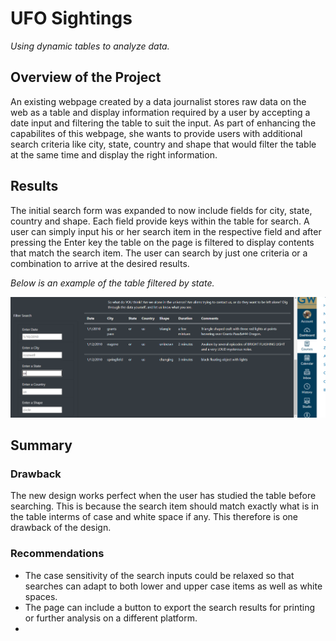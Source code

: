 # UFO Sightings
_Using dynamic tables to analyze data._


## Overview of the Project

An existing webpage created by a data journalist stores raw data on the web as a table and display information required by a user by accepting a date input and filtering the table to suit the input.
As part of enhancing the capabilites of this webpage, she wants to provide users with additional search criteria like city, state, country and shape that would filter the table at the same time and display the right information. 



## Results
The initial search form was expanded to now include fields for city, state, country and shape. Each field provide keys within the table for search.
A user can simply input his or her search item in the respective field and after pressing the Enter key the table on the page is filtered to display contents that match the search item.
The user can search by just one criteria or a combination to arrive at the desired results.


_Below is an example of the table filtered by state._

![](https://github.com/emmanuelbrim/UFOs/blob/main/Resources/searches.PNG)

## Summary

### Drawback
The new design works perfect when the user has studied the table before searching. This is because the search item should match exactly what is in the table interms of case and white space if any.
This therefore is one drawback of the design.

### Recommendations
- The case sensitivity of the search inputs could be relaxed so that searches can adapt to both lower and upper case items as well as white spaces.
- The page can include a button to export the search results for printing or further analysis on a different platform.
- 
